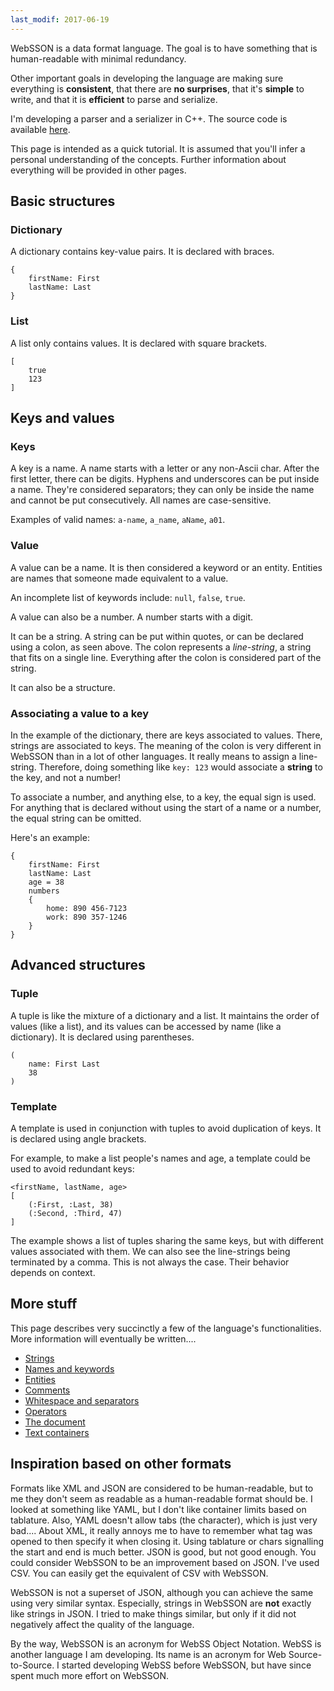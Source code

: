 ```yaml
---
last_modif: 2017-06-19
---
```

WebSSON is a data format language. The goal is to have something that is
human-readable with minimal redundancy.

Other important goals in developing the language are making sure everything is
**consistent**, that there are **no surprises**, that it's **simple** to write,
and that it is **efficient** to parse and serialize.

I'm developing a parser and a serializer in C++. The source code is available
[here](https://github.com/pat-laugh/websson-libraries).

This page is intended as a quick tutorial. It is assumed that you'll infer a
personal understanding of the concepts. Further information about everything
will be provided in other pages.

## Basic structures

### Dictionary

A dictionary contains key-value pairs. It is declared with braces.

```websson
{
	firstName: First
	lastName: Last
}
```

### List

A list only contains values. It is declared with square brackets.

```websson
[
	true
	123
]
```

## Keys and values

### Keys

A key is a name. A name starts with a letter or any non-Ascii char. After the
first letter, there can be digits. Hyphens and underscores can be put inside a
name. They're considered separators; they can only be inside the name and cannot
be put consecutively. All names are case-sensitive.

Examples of valid names: `a-name`, `a_name`, `aName`, `a01`.

### Value

A value can be a name. It is then considered a keyword or an entity. Entities
are names that someone made equivalent to a value.

An incomplete list of keywords include: `null`, `false`, `true`.

A value can also be a number. A number starts with a digit.

It can be a string. A string can be put within quotes, or can be declared using
a colon, as seen above. The colon represents a *line-string*, a string that fits
on a single line. Everything after the colon is considered part of the string.

It can also be a structure.

### Associating a value to a key

In the example of the dictionary, there are keys associated to values. There,
strings are associated to keys. The meaning of the colon is very different in
WebSSON than in a lot of other languages. It really means to assign a
line-string. Therefore, doing something like `key: 123` would associate a
**string** to the key, and not a number!

To associate a number, and anything else, to a key, the equal sign is used.
For anything that is declared without using the start of a name or a number, the
equal string can be omitted.

Here's an example:
```websson
{
	firstName: First
	lastName: Last
	age = 38
	numbers
	{
		home: 890 456-7123
		work: 890 357-1246
	}
}
```

## Advanced structures

### Tuple

A tuple is like the mixture of a dictionary and a list. It maintains the order of
values (like a list), and its values can be accessed by name (like a
dictionary). It is declared using parentheses.

```websson
(
	name: First Last
	38
)
```

### Template

A template is used in conjunction with tuples to avoid duplication of keys. It
is declared using angle brackets.

For example, to make a list people's names and age, a template could be used to
avoid redundant keys:
```websson
<firstName, lastName, age>
[
	(:First, :Last, 38)
	(:Second, :Third, 47)
]
```

The example shows a list of tuples sharing the same keys, but with different
values associated with them. We can also see the line-strings being terminated by
a comma. This is not always the case. Their behavior depends on context.

## More stuff

This page describes very succinctly a few of the language's functionalities.
More information will eventually be written....

 - [Strings](strings)
 - [Names and keywords](names)
 - [Entities](entities)
 - [Comments](comments)
 - [Whitespace and separators](whitespace)
 - [Operators](operators)
 - [The document](document)
 - [Text containers](text-containers)

## Inspiration based on other formats

Formats like XML and JSON are considered to be human-readable, but to me they
don't seem as readable as a human-readable format should be. I looked at
something like YAML, but I don't like container limits based on tablature. Also,
YAML doesn't allow tabs (the character), which is just very bad.... About XML,
it really annoys me to have to remember what tag was opened to then specify it
when closing it. Using tablature or chars signalling the start and end is much
better. JSON is good, but not good enough. You could consider WebSSON to be an
improvement based on JSON. I've used CSV. You can easily get the equivalent of
CSV with WebSSON.

WebSSON is not a superset of JSON, although you can achieve the same using very
similar syntax. Especially, strings in WebSSON are **not** exactly like strings
in JSON. I tried to make things similar, but only if it did not negatively
affect the quality of the language.

By the way, WebSSON is an acronym for WebSS Object Notation. WebSS is another
language I am developing. Its name is an acronym for Web Source-to-Source. I
started developing WebSS before WebSSON, but have since spent much more effort
on WebSSON.